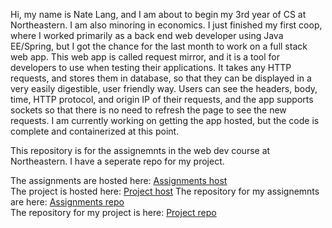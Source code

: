 Hi, my name is Nate Lang, and I am about to begin my 3rd year of CS at Northeastern. I am also minoring in economics.
I just finished my first coop, where I worked primarily as a back end web developer using Java EE/Spring, but I got the chance for the last month to work on a full stack web app.
This web app is called request mirror, and it is a tool for developers to use when testing their applications. It takes any HTTP requests, and stores them in database, so that they can be displayed in a very easily digestible, user friendly way.
Users can see the headers, body, time, HTTP protocol, and origin IP of their requests, and the app supports sockets so that there is no need to refresh the page to see the new requests.
I am currently working on getting the app hosted, but the code is complete and containerized at this point.

This repository is for the assignemnts in the web dev course at Northeastern. I have a seperate repo for my project.

The assignments are hosted here: [Assignments host](https://summer2-webdev-assignments.herokuapp.com/)  
The project is hosted here: [Project host](https://spotify-party.herokuapp.com/)
The repository for my assignemnts are here: [Assignments repo](https://github.com/langn/lang-nate-webdev)   
The repository for my project is here: [Project repo](https://github.com/langn/spotify-party)  
